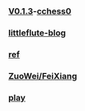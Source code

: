 ### [V0.1.3](https://github.com/littleflute/chess/edit/master/README.md)-[cchess0](https://littleflute.github.io/cchess0)
### [littleflute-blog](https://littleflute.github.io/blog)
### [ref](ref)
### [ZuoWei/FeiXiang](ZuoWei/FeiXiang)
### [play](play)
